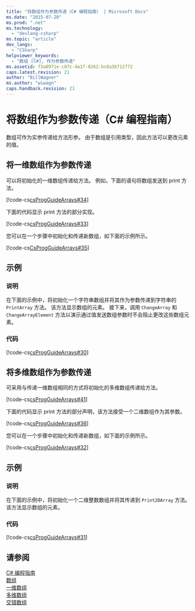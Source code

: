 ```yaml
---
title: "将数组作为参数传递（C# 编程指南） | Microsoft Docs"
ms.date: "2015-07-20"
ms.prod: ".net"
ms.technology: 
  - "devlang-csharp"
ms.topic: "article"
dev_langs: 
  - "CSharp"
helpviewer_keywords: 
  - "数组 [C#], 作为参数传递"
ms.assetid: f3a0971e-c87c-4a1f-8262-bc0a3b712772
caps.latest.revision: 21
author: "BillWagner"
ms.author: "wiwagn"
caps.handback.revision: 21
---
```

# 将数组作为参数传递（C# 编程指南）
数组可作为实参传递给方法形参。  由于数组是引用类型，因此方法可以更改元素的值。  
  
## 将一维数组作为参数传递  
 可以将初始化的一维数组传递给方法。  例如，下面的语句将数组发送到 print 方法。  
  
 [!code-cs[csProgGuideArrays#34](../../../csharp/programming-guide/arrays/codesnippet/CSharp/passing-arrays-as-arguments_1.cs)]  
  
 下面的代码显示 print 方法的部分实现。  
  
 [!code-cs[csProgGuideArrays#33](../../../csharp/programming-guide/arrays/codesnippet/CSharp/passing-arrays-as-arguments_2.cs)]  
  
 您可以在一个步骤中初始化和传递新数组，如下面的示例所示。  
  
 [!code-cs[CsProgGuideArrays#35](../../../csharp/programming-guide/arrays/codesnippet/CSharp/passing-arrays-as-arguments_3.cs)]  
  
## 示例  
  
### 说明  
 在下面的示例中，将初始化一个字符串数组并将其作为参数传递到字符串的 `PrintArray` 方法。  该方法显示数组的元素。  接下来，调用 `ChangeArray` 和 `ChangeArrayElement` 方法以演示通过值发送数组参数时不会阻止更改这些数组元素。  
  
### 代码  
 [!code-cs[csProgGuideArrays#30](../../../csharp/programming-guide/arrays/codesnippet/CSharp/passing-arrays-as-arguments_4.cs)]  
  
## 将多维数组作为参数传递  
 可采用与传递一维数组相同的方式将初始化的多维数组传递给方法。  
  
 [!code-cs[csProgGuideArrays#41](../../../csharp/programming-guide/arrays/codesnippet/CSharp/passing-arrays-as-arguments_5.cs)]  
  
 下面的代码显示 print 方法的部分声明，该方法接受一个二维数组作为其参数。  
  
 [!code-cs[csProgGuideArrays#36](../../../csharp/programming-guide/arrays/codesnippet/CSharp/passing-arrays-as-arguments_6.cs)]  
  
 您可以在一个步骤中初始化和传递新数组，如下面的示例所示。  
  
 [!code-cs[csProgGuideArrays#32](../../../csharp/programming-guide/arrays/codesnippet/CSharp/passing-arrays-as-arguments_7.cs)]  
  
## 示例  
  
### 说明  
 在下面的示例中，将初始化一个二维整数数组并将其传递到 `Print2DArray` 方法。  该方法显示数组的元素。  
  
### 代码  
 [!code-cs[csProgGuideArrays#31](../../../csharp/programming-guide/arrays/codesnippet/CSharp/passing-arrays-as-arguments_8.cs)]  
  
## 请参阅  
 [C\# 编程指南](../../../csharp/programming-guide/index.md)   
 [数组](../../../csharp/programming-guide/arrays/index.md)   
 [一维数组](../../../csharp/programming-guide/arrays/single-dimensional-arrays.md)   
 [多维数组](../../../csharp/programming-guide/arrays/multidimensional-arrays.md)   
 [交错数组](../../../csharp/programming-guide/arrays/jagged-arrays.md)